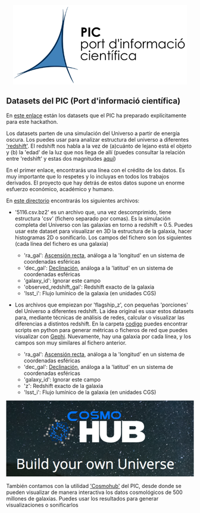 <p align="center">
  <img src="PIC.png">
</p>


## Datasets del PIC (Port d'informació científica)

En [este enlace](https://gitlab.pic.es/sgrinschpun/hackathon_cccb_2019) están los datasets que el PIC ha preparado explícitamente para este hackathon.

Los datasets parten de una simulación del Universo a partir de energía oscura. Los puedes usar para analizar
estructura del universo a diferentes ['redshift'](https://en.wikipedia.org/wiki/Redshift). El redshift nos habla a la vez de (a)cuánto de lejano está el objeto y (b) la 'edad' de la luz que nos llega de allí (puedes consultar la relación entre 'redshift' y estas dos magnitudes [aquí](https://lco.global/spacebook/light/redshift/))

En el primer enlace, encontrarás una línea con el crédito de los datos. Es muy importante que lo respetes y lo incluyas en todos los trabajos derivados. El proyecto que hay detrás de estos datos supone un enorme esfuerzo económico, académico y humano.

En [este directorio](https://gitlab.pic.es/sgrinschpun/hackathon_cccb_2019/tree/master/flagship_data) encontrarás los siguientes archivos:

- '5116.csv.bz2' es un archivo que, una vez descomprimido, tiene estructura 'csv' (fichero separado por comas). Es la simulación completa del Universo con las galaxias en torno a redshift = 0.5. Puedes usar este dataset para visualizar en 3D la estructura de la galaxia, hacer histogramas 2D o sonificarlo.
Los campos del fichero son los siguientes (cada línea del fichero es una galaxia)
    - 'ra_gal': [Ascensión recta](https://en.wikipedia.org/wiki/Right_ascension), análoga a la 'longitud' en un sistema de coordenadas esféricas
    - 'dec_gal': [Declinación](https://en.wikipedia.org/wiki/Declination), análoga a la 'latitud' en un sistema de coordenadas esféricas
    - 'galaxy_id': Ignorar este campo
    - 'observed_redshift_gal': Redshift exacto de la galaxia
    - 'lsst_i': Flujo lumínico de la galaxia (en unidades CGS)
    
- Los archivos que empiezan por 'flagship_z', con pequeñas 'porciones' del Universo a diferentes redshift. La idea original es usar estos datasets para, mediante técnicas de análisis de redes, calcular o visualizar las diferencias a distintos redshift. En la carpeta [codigo](codigo) puedes encontrar scripts en python para generar métricas o ficheros de red que puedes visualizar con [Gephi](https://gephi.org/). Nuevamente, hay una galaxia por cada línea, y los campos son muy similares al fichero anterior.
    
    - 'ra_gal': [Ascensión recta](https://en.wikipedia.org/wiki/Right_ascension), análoga a la 'longitud' en un sistema de coordenadas esféricas
    - 'dec_gal': [Declinación](https://en.wikipedia.org/wiki/Declination), análoga a la 'latitud' en un sistema de coordenadas esféricas
    - 'galaxy_id': Ignorar este campo
    - 'z': Redshift exacto de la galaxia
    - 'lsst_i': Flujo lumínico de la galaxia (en unidades CGS)
    
<p align="center">
  <img src="cosmohub.png">
</p>
    
También contamos con la utilidad ['Cosmohub'](https://cosmohub.pic.es/home) del PIC, desde donde se pueden visualizar de manera interactiva los datos cosmológicos de 500 millones de galaxias. Puedes usar los resultados para generar visualizaciones o sonificarlos



